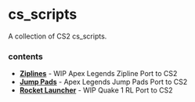 # cs_scripts

A collection of CS2 cs_scripts.

### contents
- **[Ziplines](https://github.com/girlglock/cs_scripts/blob/main/scripts/vscripts/zipline.js)** - WIP Apex Legends Zipline Port to CS2
- **[Jump Pads](https://github.com/girlglock/cs_scripts/blob/main/scripts/vscripts/jumppad.js)** - Apex Legends Jump Pads Port to CS2
- **[Rocket Launcher](https://github.com/girlglock/cs_scripts/blob/main/scripts/vscripts/rocketLauncher.js)** - WIP Quake 1 RL Port to CS2
